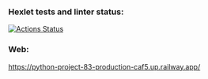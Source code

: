 ### Hexlet tests and linter status:
[![Actions Status](https://github.com/amahmetov1998/python-project-83/workflows/hexlet-check/badge.svg)](https://github.com/amahmetov1998/python-project-83/actions)


### Web:
https://python-project-83-production-caf5.up.railway.app/